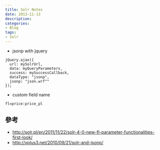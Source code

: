 ```yaml
---
title: Solr Notes
date: 2013-11-13
description:
categories:
- Blog
tags:
- Solr
---
```


* jsonp with jquery
```
jQuery.ajax({
  url: mySolrUrl,
  data: myQueryParameters,
  success: mySuccessCallback,
  dataType: "jsonp",
  jsonp: "json.wrf""
});
```

* custom field name
```
fl=price:price_pl
```

## 參考
* http://solr.pl/en/2011/11/22/solr-4-0-new-fl-parameter-functionalities-first-look/
* http://xplus3.net/2010/09/21/solr-and-jsonp/
